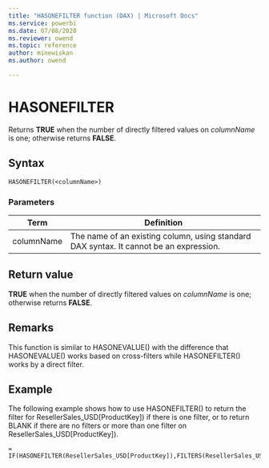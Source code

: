 ```yaml
---
title: "HASONEFILTER function (DAX) | Microsoft Docs"
ms.service: powerbi 
ms.date: 07/08/2020
ms.reviewer: owend
ms.topic: reference
author: minewiskan
ms.author: owend

---
```

# HASONEFILTER

Returns **TRUE** when the number of directly filtered values on *columnName* is one; otherwise returns **FALSE**.  
  
## Syntax  
  
```dax
HASONEFILTER(<columnName>)  
```
  
### Parameters  

|Term|Definition|  
|--------|--------------|  
| columnName   |  The name of an existing column, using standard DAX syntax. It cannot be an expression.  |  
  
## Return value

**TRUE** when the number of directly filtered values on *columnName* is one; otherwise returns **FALSE**.  
  
## Remarks  
  
This function is similar to HASONEVALUE() with the difference that HASONEVALUE() works based on cross-filters while HASONEFILTER() works by a direct filter.  
  
## Example

The following example shows how to use HASONEFILTER() to return the filter for   ResellerSales_USD[ProductKey]) if there is one filter, or to return BLANK if there are no filters or more than one filter on ResellerSales_USD[ProductKey]).  
  
```dax
= IF(HASONEFILTER(ResellerSales_USD[ProductKey]),FILTERS(ResellerSales_USD[ProductKey]),BLANK())  
```
